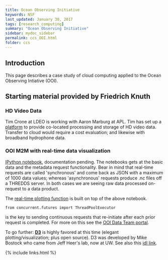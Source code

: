 ```yaml
---
title: Ocean Observing Initiative
keywords: NSF
last_updated: January 30, 2017
tags: [research_computing]
summary: "Ocean Observing Initiative"
sidebar: mydoc_sidebar
permalink: ccs_OOI.html
folder: ccs
---
```


## Introduction 


This page describes a case study of cloud computing applied to the Ocean Observing Intiative (OOI). 


## Starting material provided by Friedrich Knuth


### HD Video Data

Tim Crone at LDEO is working with Aaron Marburg at APL. Tim has set up a [platform](https://chiron.ldeo.columbia.edu) 
to provide co-located processing and storage of HD video data.  Transfer to cloud would require a cost evaluation; 
and likewise with broadband hydrophone data. 

### OOI M2M with real-time data visualization


[IPython notebook](https://github.com/friedrichknuth/m2m_demo), documentation pending. The notebooks gets at the basic data
and the metadata request functionality. Bear in mind that real-time requests are called 'synchronous' and come back as JSON 
with a maximum of 1000 data values; whereas 'asynchronous' requests produce .nc files off a THREDDS server. In both cases 
we are seeing raw data processed on-request to a data product.

The [real-time plotting function](https://github.com/ooi-data-review/ooi-realtime-plotting) is built on top of the above notebook. 


```
from concurrent.futures import ThreadPoolExecutor
```

is the key to sending continuous requests that re-initiate after each prior request is completed.  For more on this see 
the [OOI Data Team portal](http://ooi.visualocean.net). 


To go further: [**D3**](https://d3js.org) is highly favored at this time (elegant plotting/visualization; plus open source). D3 was developed by Mike
Bostock who came from Jeff Heer's lab, now at UW.  See also this [idl link](https://idl.cs.washington.edu). 



{% include links.html %}
